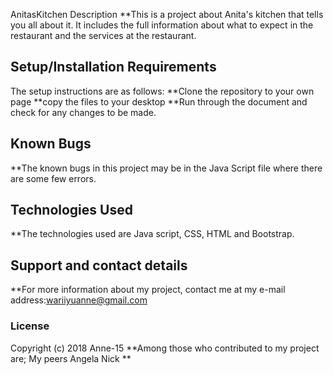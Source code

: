  AnitasKitchen
Description
**This is a project about Anita's kitchen that tells you all about it. It includes the full information about what to expect in the restaurant and the services at the restaurant.
## Setup/Installation Requirements
The setup instructions are as follows:
**Clone the repository to your own page
**copy the files to your desktop
**Run through the document and check for any changes to be made.
## Known Bugs
**The known bugs in this project may be in the Java Script file where there are some few errors.
## Technologies Used
**The technologies used are Java script, CSS, HTML and Bootstrap.
## Support and contact details
**For more information about my project, contact me at my e-mail address:wariiyuanne@gmail.com
### License
Copyright (c) 2018 Anne-15
 **Among those who contributed to my project are;
      My peers
      Angela
      Nick **
